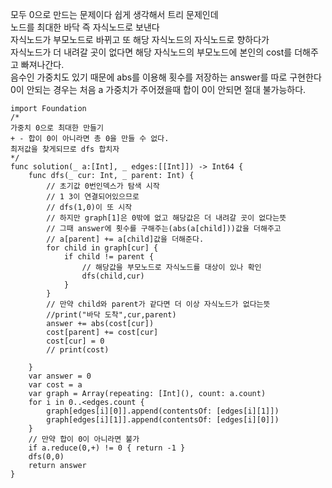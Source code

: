 모두 0으로 만드는 문제이다 쉽게 생각해서 트리 문제인데   
노드를 최대한 바닥 즉 자식노드로 보낸다   
자식노드가 부모노드로 바뀌고 또 해당 자식노드의 자식노드로 향하다가   
자식노드가 더 내려갈 곳이 없다면 해당 자식노드의 부모노드에 본인의 cost를 더해주고 빠져나간다.   
음수인 가중치도 있기 때문에 abs를 이용해 횟수를 저장하는 answer를 따로 구현한다   
0이 안되는 경우는 처음 a 가중치가 주어졌을때 합이 0이 안되면 절대 불가능하다.   

```
import Foundation
/*
가중치 0으로 최대한 만들기
+ - 합이 0이 아니라면 총 0을 만들 수 없다.
최저값을 찾게되므로 dfs 합치자
*/
func solution(_ a:[Int], _ edges:[[Int]]) -> Int64 {
    func dfs(_ cur: Int, _ parent: Int) {
        // 초기값 0번인덱스가 탐색 시작
        // 1 3이 연결되어있으므로 
        // dfs(1,0)이 또 시작
        // 하지만 graph[1]은 0밖에 없고 해당값은 더 내려갈 곳이 없다는뜻
        // 그때 answer에 횟수를 구해주는(abs(a[child]))값을 더해주고
        // a[parent] += a[child]값을 더해준다.
        for child in graph[cur] {
            if child != parent {
                // 해당값을 부모노드로 자식노드를 대상이 있나 확인
                dfs(child,cur)
            }
        }
        // 만약 child와 parent가 같다면 더 이상 자식노드가 없다는뜻
        //print("바닥 도착",cur,parent)
        answer += abs(cost[cur])
        cost[parent] += cost[cur]
        cost[cur] = 0
        // print(cost)
        
    }
    var answer = 0
    var cost = a
    var graph = Array(repeating: [Int](), count: a.count)
    for i in 0..<edges.count {
        graph[edges[i][0]].append(contentsOf: [edges[i][1]])
        graph[edges[i][1]].append(contentsOf: [edges[i][0]])
    }
    // 만약 합이 0이 아니라면 불가
    if a.reduce(0,+) != 0 { return -1 }
    dfs(0,0)
    return answer
}
```
